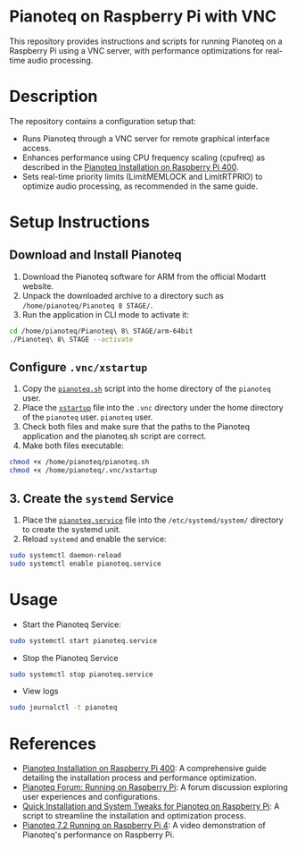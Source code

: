 # Pianoteq on Raspberry Pi with VNC

This repository provides instructions and scripts for running Pianoteq on a Raspberry Pi using a VNC server, with performance optimizations for real-time audio processing.

# Description
The repository contains a configuration setup that:

* Runs Pianoteq through a VNC server for remote graphical interface access.
* Enhances performance using CPU frequency scaling (cpufreq) as described in the [Pianoteq Installation on Raspberry Pi 400](https://docs.google.com/document/d/14xbI4iKRR5cKc3n-qER9-9CAdx-utPxzewIEk4NgpTE/edit?tab=t.0#heading=h.ms8il4u2nm9g).
* Sets real-time priority limits (LimitMEMLOCK and LimitRTPRIO) to optimize audio processing, as recommended in the same guide.

# Setup Instructions
## Download and Install Pianoteq
1. Download the Pianoteq software for ARM from the official Modartt website.
2. Unpack the downloaded archive to a directory such as `/home/pianoteq/Pianoteq 8 STAGE/`.
3. Run the application in CLI mode to activate it:
```bash
cd /home/pianoteq/Pianoteq\ 8\ STAGE/arm-64bit
./Pianoteq\ 8\ STAGE --activate
```

## Configure `.vnc/xstartup`
1. Copy the [`pianoteq.sh`](scripts/pianoteq.sh) script into the home directory of the `pianoteq` user.
2. Place the [`xstartup`](scripts/xstartup) file into the `.vnc` directory under the home directory of the `pianoteq` user.
`pianoteq` user.
3. Check both files and make sure that the paths to the Pianoteq application and the pianoteq.sh script are correct.
4. Make both files executable:
```bash
chmod +x /home/pianoteq/pianoteq.sh
chmod +x /home/pianoteq/.vnc/xstartup
```

## 3. Create the `systemd` Service
1. Place the [`pianoteq.service`](systemd/pianoteq.service) file into the `/etc/systemd/system/` directory to create the systemd unit.
2. Reload `systemd` and enable the service:

```bash
sudo systemctl daemon-reload
sudo systemctl enable pianoteq.service
```

# Usage
* Start the Pianoteq Service:
```bash
sudo systemctl start pianoteq.service
```

* Stop the Pianoteq Service
```bash
sudo systemctl stop pianoteq.service
```

* View logs
```bash
sudo journalctl -t pianoteq
```

# References
* [Pianoteq Installation on Raspberry Pi 400](https://docs.google.com/document/d/14xbI4iKRR5cKc3n-qER9-9CAdx-utPxzewIEk4NgpTE/edit?tab=t.0#heading=h.ms8il4u2nm9g): A comprehensive guide detailing the installation process and performance optimization.
* [Pianoteq Forum: Running on Raspberry Pi](https://forum.modartt.com/viewtopic.php?id=7905): A forum discussion exploring user experiences and configurations.
* [Quick Installation and System Tweaks for Pianoteq on Raspberry Pi](https://github.com/youfou/pianoteq-pi/blob/main/setup.py?utm_source=chatgpt.com): A script to streamline the installation and optimization process.
* [Pianoteq 7.2 Running on Raspberry Pi 4](https://youtu.be/tyIvITxxwMs): A video demonstration of Pianoteq's performance on Raspberry Pi.